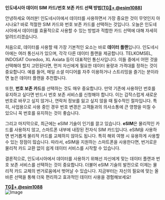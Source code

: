 **인도네시아 데이터 SIM 카드/번호 보존 카드 선택 방법[[TG💪+ @esim1088](https://t.me/s/esim1088)]**

안녕하세요 여러분! 인도네시아에서 데이터를 사용하면서 가장 중요한 것이 무엇인지 아시나요? 바로 적절한 SIM 카드와 번호 보존 카드를 선택하는 것입니다. 오늘은 인도네시아에서 데이터를 효율적으로 사용할 수 있는 방법과 적합한 카드 선택에 대해 자세히 알려드리겠습니다.

처음으로, 데이터를 사용할 때 가장 기본적인 요소는 바로 **데이터 플랜**입니다. 인도네시아에는 여러 통신사가 있으며, 각각 다른 데이터 플랜을 제공합니다. TELKOMSEL, INDOSAT Ooredoo, XL Axiata 등이 대표적인 통신사입니다. 이들 중에서 어떤 것을 선택해야 할지 고민된다면, 먼저 자신에게 필요한 데이터 용량과 가격대를 정하는 것이 중요합니다. 예를 들어, 매일 소셜 미디어를 자주 이용하거나 스트리밍을 즐기는 분이라면 높은 데이터 플랜을 추천합니다.

또한, **번호 보존 카드**를 선택하는 것도 매우 중요합니다. 만약 기존에 사용하던 번호를 유지하고 싶다면 반드시 번호 보존 서비스를 신청해야 합니다. 이는 갑작스럽게 새로운 번호로 바꾸고 싶지 않거나, 연락처 정보를 잃고 싶지 않을 때 필수적인 절차입니다. 특히, 사업용으로 사용 중인 경우 번호 변경은 고객들과의 의사소통에 큰 영향을 미칠 수 있으니 꼭 번호를 유지하는 것이 좋습니다.

그리고 마지막으로, 최근에는 eSIM 기술이 인기를 끌고 있습니다. **eSIM**은 물리적인 카드를 사용하지 않고, 스마트폰 내부에 내장된 전자식 SIM 카드입니다. eSIM을 사용하면 번거롭게 물리적 카드를 교체하지 않아도 됩니다. 특히 해외 여행 시 유용하게 사용할 수 있는 장점이 많습니다. 따라서, eSIM을 지원하는 스마트폰을 사용한다면, 번거로운 물리적 카드 교환 없이 쉽게 데이터 서비스를 시작할 수 있습니다.

결론적으로, 인도네시아에서 데이터를 사용하기 위해선 자신에게 맞는 데이터 플랜과 번호 보존 서비스를 선택하는 것이 중요합니다. 더불어 eSIM 기술의 발전으로 이제는 물리적 카드 교체의 번거로움에서 벗어날 수 있습니다. 지금부터는 자신의 필요에 맞는 올바른 선택을 통해 더욱 편리하고 효과적인 데이터 사용을 경험해보세요!

**[TG💪+ @esim1088](https://t.me/s/esim1088)**  
![Image](https://i.postimg.cc/Y0z9fWf4/image.png)